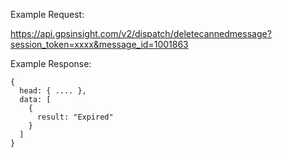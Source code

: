 Example Request:

https://api.gpsinsight.com/v2/dispatch/deletecannedmessage?session_token=xxxx&message_id=1001863

Example Response:

    {
      head: { .... },
      data: [
        {
          result: "Expired"
        }
      ]
    }
